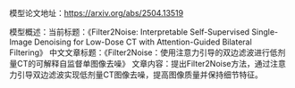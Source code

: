 模型论文地址：https://arxiv.org/abs/2504.13519

模型概述：当前标题：《Filter2Noise: Interpretable Self-Supervised Single-Image Denoising for Low-Dose CT with Attention-Guided Bilateral Filtering》
中文文章标题：《Filter2Noise：使用注意力引导的双边滤波进行低剂量CT的可解释自监督单图像去噪》
文章内容：提出Filter2Noise方法，通过注意力引导双边滤波实现低剂量CT图像去噪，提高图像质量并保持细节特征。
